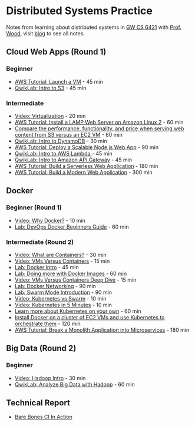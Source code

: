 # Distributed Systems Practice
Notes from learning about distributed systems in [GW CS 6421](https://gwdistsys18.github.io/) with [Prof. Wood](https://faculty.cs.gwu.edu/timwood/), visit [blog](https://1988warren.github.io/dist-sys-practice.github.io) to see all notes.

## Cloud Web Apps (Round 1)

### Beginner
- [AWS Tutorial: Launch a VM](https://1988warren.github.io/dist-sys-practice.github.io/cloud-web-apps-launch-ec2-vm/) - 45 min
- [QwikLab: Intro to S3](https://1988warren.github.io/dist-sys-practice.github.io/cloud-web-apps-lab-s3/) - 45 min

### Intermediate
- [Video: Virtualization](https://1988warren.github.io/dist-sys-practice.github.io/cloud-web-apps-virtualization/) - 20 min
- [AWS Tutorial: Install a LAMP Web Server on Amazon Linux 2](https://1988warren.github.io/dist-sys-practice.github.io/cloud-web-apps-set-up-lamp-on-ami/) - 60 min
- [Compare the performance, functionality, and price when serving web content from S3 versus an EC2 VM](https://1988warren.github.io/dist-sys-practice.github.io/cloud-web-apps-compare-s3-vs-ec2/) - 60 min
- [QwikLab: Intro to DynamoDB](https://1988warren.github.io/dist-sys-practice.github.io/cloud-web-apps-lab-dynamodb/) - 30 min
- [AWS Tutorial: Deploy a Scalable Node.js Web App](https://1988warren.github.io/dist-sys-practice.github.io/cloud-web-apps-deploy-scalable-nodejs-web-app/) - 90 min
- [QwikLab: Intro to AWS Lambda ](https://1988warren.github.io/dist-sys-practice.github.io/cloud-web-apps-lab-aws-lambda/) - 45 min
- [QwikLab: Intro to Amazon API Gateway](https://1988warren.github.io/dist-sys-practice.github.io/cloud-web-apps-api-gateway/) - 45 min
- [AWS Tutorial: Build a Serverless Web Application](https://1988warren.github.io/dist-sys-practice.github.io/cloud-web-apps-serverless-web-app/) - 180 min
- [AWS Tutorial: Build a Modern Web Application](https://1988warren.github.io/dist-sys-practice.github.io/cloud-web-apps-modern-web-app/) - 300 min

## Docker

### Beginner (Round 1)
- [Video: Why Docker?](https://1988warren.github.io/dist-sys-practice.github.io/docker-why-docker/) - 10 min
- [Lab: DevOps Docker Beginners Guide](https://1988warren.github.io/dist-sys-practice.github.io/docker-lab-devops-guide/) - 60 min

### Intermediate (Round 2)
- [Video: What are Containers?](https://1988warren.github.io/dist-sys-practice.github.io/docker-what-are-containers/) - 30 min
- [Video: VMs Versus Containers](https://1988warren.github.io/dist-sys-practice.github.io/docker-vm-vs-container/) - 15 min
- [Lab: Docker Intro](https://1988warren.github.io/dist-sys-practice.github.io/docker-lab-intro/) - 45 min
- [Lab: Doing more with Docker Images](https://1988warren.github.io/dist-sys-practice.github.io/docker-lab-images/) - 60 min
- [Video: VMs Versus Containers Deep Dive](https://1988warren.github.io/dist-sys-practice.github.io/docker-vm-vs-container-deep-dive/) - 15 min
- [Lab: Docker Networking](https://1988warren.github.io/dist-sys-practice.github.io/docker-lab-networking/) - 90 min
- [Lab: Swarm Mode Introduction](https://1988warren.github.io/dist-sys-practice.github.io/docker-lab-swarm-mode/) - 90 min
- [Video: Kubernetes vs Swarm](https://1988warren.github.io/dist-sys-practice.github.io/docker-kubernetes-vs-swarm/) - 10 min
- [Video: Kubernetes in 5 Minutes](https://1988warren.github.io/dist-sys-practice.github.io/docker-kubernetes-intro/) - 10 min
- [Learn more about Kubernetes on your own](https://1988warren.github.io/dist-sys-practice.github.io/docker-kubernetes-self-study/) - 60 min
- [Install Docker on a cluster of EC2 VMs and use Kubernetes to orchestrate them](https://1988warren.github.io/dist-sys-practice.github.io/docker-kubernetes-on-ec2-cluster/) - 120 min
- [AWS Tutorial: Break a Monolith Application into Microservices](https://1988warren.github.io/dist-sys-practice.github.io/docker-break-app-into-microservices/) - 180 min

## Big Data (Round 2)

### Beginner
- [Video: Hadoop Intro](https://1988warren.github.io/dist-sys-practice.github.io/bigdata-hadoop-intro/) - 30 min
- [QwikLab: Analyze Big Data with Hadoop](https://1988warren.github.io/dist-sys-practice.github.io/bigdata-lab-hadoop/) - 60 min

## Technical Report

- [Bare Bones CI In Action](https://1988warren.github.io/dist-sys-practice.github.io/bare-bones-ci-in-action/)
